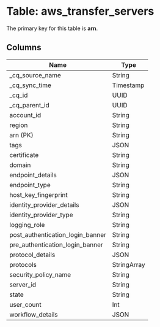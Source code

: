 # Table: aws_transfer_servers



The primary key for this table is **arn**.


## Columns
| Name          | Type          |
| ------------- | ------------- |
|_cq_source_name|String|
|_cq_sync_time|Timestamp|
|_cq_id|UUID|
|_cq_parent_id|UUID|
|account_id|String|
|region|String|
|arn (PK)|String|
|tags|JSON|
|certificate|String|
|domain|String|
|endpoint_details|JSON|
|endpoint_type|String|
|host_key_fingerprint|String|
|identity_provider_details|JSON|
|identity_provider_type|String|
|logging_role|String|
|post_authentication_login_banner|String|
|pre_authentication_login_banner|String|
|protocol_details|JSON|
|protocols|StringArray|
|security_policy_name|String|
|server_id|String|
|state|String|
|user_count|Int|
|workflow_details|JSON|